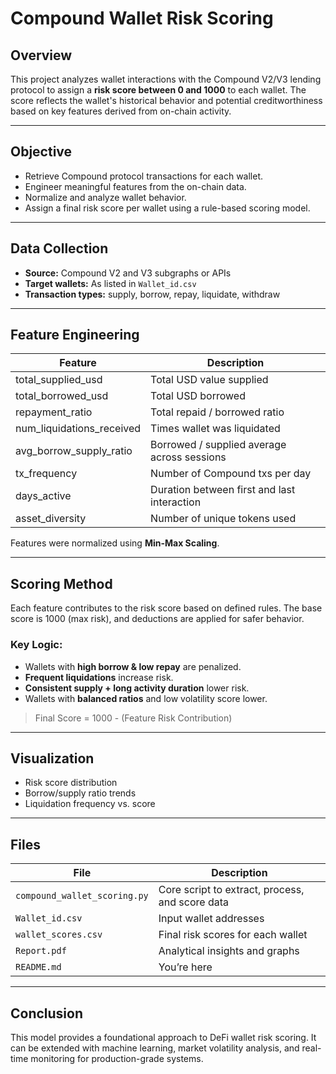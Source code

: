 # Compound Wallet Risk Scoring

## Overview

This project analyzes wallet interactions with the Compound V2/V3 lending protocol to assign a **risk score between 0 and 1000** to each wallet. The score reflects the wallet's historical behavior and potential creditworthiness based on key features derived from on-chain activity.

---

## Objective

- Retrieve Compound protocol transactions for each wallet.
- Engineer meaningful features from the on-chain data.
- Normalize and analyze wallet behavior.
- Assign a final risk score per wallet using a rule-based scoring model.

---

## Data Collection

- **Source:** Compound V2 and V3 subgraphs or APIs
- **Target wallets:** As listed in `Wallet_id.csv`
- **Transaction types:** supply, borrow, repay, liquidate, withdraw

---

## Feature Engineering

| Feature                     | Description                                                  |
|----------------------------|--------------------------------------------------------------|
| total_supplied_usd         | Total USD value supplied                                     |
| total_borrowed_usd         | Total USD borrowed                                           |
| repayment_ratio            | Total repaid / borrowed ratio                                |
| num_liquidations_received  | Times wallet was liquidated                                  |
| avg_borrow_supply_ratio    | Borrowed / supplied average across sessions                  |
| tx_frequency               | Number of Compound txs per day                               |
| days_active                | Duration between first and last interaction                  |
| asset_diversity            | Number of unique tokens used                                 |

Features were normalized using **Min-Max Scaling**.

---

## Scoring Method

Each feature contributes to the risk score based on defined rules. The base score is 1000 (max risk), and deductions are applied for safer behavior.

### Key Logic:
- Wallets with **high borrow & low repay** are penalized.
- **Frequent liquidations** increase risk.
- **Consistent supply + long activity duration** lower risk.
- Wallets with **balanced ratios** and low volatility score lower.

> Final Score = 1000 - (Feature Risk Contribution)

---

## Visualization

- Risk score distribution
- Borrow/supply ratio trends
- Liquidation frequency vs. score

---

## Files

| File                        | Description                                      |
|-----------------------------|--------------------------------------------------|
| `compound_wallet_scoring.py`| Core script to extract, process, and score data |
| `Wallet_id.csv`             | Input wallet addresses                           |
| `wallet_scores.csv`         | Final risk scores for each wallet                |
| `Report.pdf`                | Analytical insights and graphs                   |
| `README.md`                 | You’re here                                      |

---

## Conclusion

This model provides a foundational approach to DeFi wallet risk scoring. It can be extended with machine learning, market volatility analysis, and real-time monitoring for production-grade systems.

